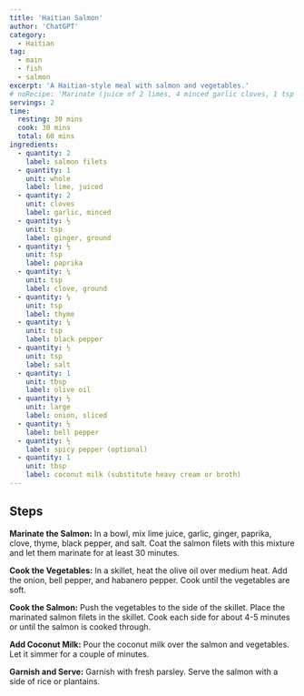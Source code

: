 ```yaml
---
title: 'Haitian Salmon'
author: 'ChatGPT'
category:
  - Haitian
tag:
  - main
  - fish
  - salmon
excerpt: 'A Haitian-style meal with salmon and vegetables.'
# noRecipe: 'Marinate (juice of 2 limes, 4 minced garlic cloves, 1 tsp ground ginger, 1 tsp paprika, ½ tsp ground clove, ½ tsp thyme, ½ tsp black pepper, 1 tsp salt) salmon for 30+ minutes. Cook oil, onion, bell pepper, hot pepper in skillet till soft. Push to side, then add salmon. Cook each side ~4-5 min. Pour ¼ cup coconut milk or broth over fish and veggies. Simmer for a couple minutes. Garnish with parsley, serve with rice or plantains. '
servings: 2
time:
  resting: 30 mins
  cook: 30 mins
  total: 60 mins
ingredients:
  - quantity: 2
    label: salmon filets
  - quantity: 1
    unit: whole
    label: lime, juiced
  - quantity: 2
    unit: cloves
    label: garlic, minced
  - quantity: ½
    unit: tsp
    label: ginger, ground
  - quantity: ½
    unit: tsp
    label: paprika
  - quantity: ¼
    unit: tsp
    label: clove, ground
  - quantity: ¼
    unit: tsp
    label: thyme
  - quantity: ¼
    unit: tsp
    label: black pepper
  - quantity: ½
    unit: tsp
    label: salt
  - quantity: 1
    unit: tbsp
    label: olive oil
  - quantity: ½
    unit: large
    label: onion, sliced
  - quantity: ½
    label: bell pepper
  - quantity: ½
    label: spicy pepper (optional)
  - quantity: 1
    unit: tbsp
    label: coconut milk (substitute heavy cream or broth)
---
```


## Steps

**Marinate the Salmon:** In a bowl, mix lime juice, garlic, ginger, paprika, clove, thyme, black pepper, and salt. Coat the salmon filets with this mixture and let them marinate for at least 30 minutes.

**Cook the Vegetables:** In a skillet, heat the olive oil over medium heat. Add the onion, bell pepper, and habanero pepper. Cook until the vegetables are soft.

**Cook the Salmon:** Push the vegetables to the side of the skillet. Place the marinated salmon filets in the skillet. Cook each side for about 4-5 minutes or until the salmon is cooked through.

**Add Coconut Milk:** Pour the coconut milk over the salmon and vegetables. Let it simmer for a couple of minutes.

**Garnish and Serve:** Garnish with fresh parsley. Serve the salmon with a side of rice or plantains.
